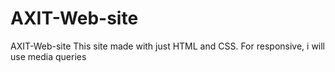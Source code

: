 # AXIT-Web-site
AXIT-Web-site
This site made with just HTML and CSS. For responsive, i will use media queries
